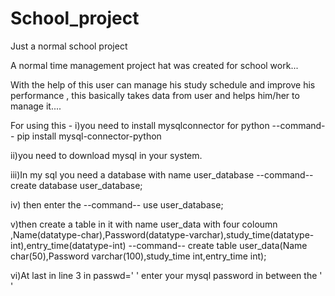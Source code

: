 # School_project
Just a normal school project

A normal time management project hat was created  for school work...

With the help of this user can manage his study schedule and improve his performance , this basically takes data from user and helps him/her to manage it....

For using this -
i)you need to install mysqlconnector for python --command-- pip install mysql-connector-python

ii)you need to download mysql in your system.

iii)In my sql you need a database with name user_database --command-- create database user_database; 

iv) then enter the --command-- use user_database;

v)then create a table in it with name user_data with four coloumn ,Name(datatype-char),Password(datatype-varchar),study_time(datatype-int),entry_time(datatype-int) --command-- create table user_data(Name char(50),Password varchar(100),study_time int,entry_time int);

vi)At last in line 3 in passwd=' ' enter your mysql password in between the ' '            
